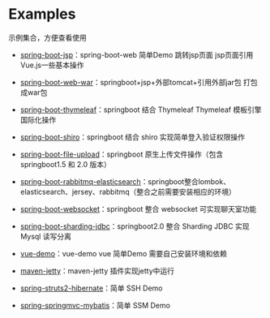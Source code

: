 # Examples
示例集合，方便查看使用

-  [spring-boot-jsp](https://github.com/Folgerjun/various-simple-examples/tree/master/spring-boot-demo)：spring-boot-web 简单Demo 跳转jsp页面 jsp页面引用Vue.js一些基本操作

-  [spring-boot-web-war](https://github.com/Folgerjun/various-simple-examples/tree/master/spring-boot-web-war)：springboot+jsp+外部tomcat+引用外部jar包 打包成war包

-  [spring-boot-thymeleaf](https://github.com/Folgerjun/various-simple-examples/tree/master/spring-boot-thymeleaf)：springboot 结合 Thymeleaf Thymeleaf 模板引擎国际化操作

-  [spring-boot-shiro](https://github.com/Folgerjun/various-simple-examples/tree/master/spring-boot-shiro)：springboot 结合 shiro 实现简单登入验证权限操作

-  [spring-boot-file-upload](https://github.com/Folgerjun/various-simple-examples/tree/master/spring-boot-file-upload)：springboot 原生上传文件操作（包含 springboot1.5 和 2.0 版本）

- [spring-boot-rabbitmq-elasticsearch](https://github.com/Folgerjun/various-simple-examples/tree/master/spring-boot-rabbitmq-elasticsearch)：springboot整合lombok、elasticsearch、jersey、rabbitmq（整合之前需要安装相应的环境）

- [spring-boot-websocket](https://github.com/Folgerjun/various-simple-examples/tree/master/spring-boot-websocket)：springboot 整合 websocket 可实现聊天室功能

- [spring-boot-sharding-jdbc](https://github.com/Folgerjun/various-simple-examples/tree/master/spring-boot-sharding-jdbc)：springboot2.0 整合 Sharding JDBC 实现 Mysql 读写分离

-  [vue-demo](https://github.com/Folgerjun/various-simple-examples/tree/master/vue-demo)：vue-demo vue 简单Demo 需要自己安装环境和依赖

-  [maven-jetty](https://github.com/Folgerjun/various-simple-examples/tree/master/maven-jetty)：maven-jetty 插件实现jetty中运行

-  [spring-struts2-hibernate](https://github.com/Folgerjun/various-simple-examples/tree/master/ssht)：简单 SSH Demo

-  [spring-springmvc-mybatis](https://github.com/Folgerjun/various-simple-examples/tree/master/ssm)：简单 SSM Demo
